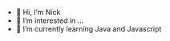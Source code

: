 - 👋 Hi, I’m Nick
- 👀 I’m interested in ...
- 🌱 I’m currently learning Java and Javascript

<!---
NickGow295/NickGow295 is a ✨ special ✨ repository because its `README.md` (this file) appears on your GitHub profile.
You can click the Preview link to take a look at your changes.
--->
